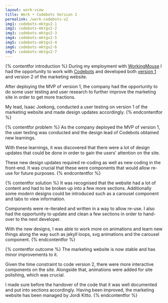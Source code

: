 ```yaml
---
layout: work-view
title: Work • Codebots Version 2
permalink: /work-codebots-v2
img1: codebots-mktgv2-1
img2: codebots-mktgv2-2
img3: codebots-mktgv2-3
img4: codebots-mktgv2-5
img5: codebots-mktgv2-4
img6: codebots-mktgv2-6
img7: codebots-mktgv2-7
---
```


{% contentfor introduction %}
During my employment with <a href="/workingmouse" target="_blank">WorkingMouse</a> I had the opportunity to work with <a href="/codebotsmarketing">Codebots</a> and developed both <a href="/work-codebots-v1">version 1</a> and version 2 of the marketing website.

After deploying the MVP of version 1, the company had the opportunity to do some user testing and user research to further improve the marketing site in order to get more tractions. 

My lead, Isaac Joekong, conducted a user testing on version 1 of the marketing website and made design updates accordingly.
{% endcontentfor %}


{% contentfor problem %}
As the company deployed the MVP of version 1, the user testing was conducted and the design lead of Codebots obtained new learnings.

With these learnings, it was discovered that there were a lot of design updates that could be done in order to gain the users' attention on the site. 

These new design updates required re-coding as well as new coding in the front-end. It was crucial that these were components that would allow re-use for future purposes.
{% endcontentfor %}


{% contentfor solution %}
It was recognised that the website had a lot of content and had to be broken up into a few more sections. Additionally some *modern* designs could be introduced such as a carousel component and tabs to view information. 

Components were re-iterated and written in a way to allow re-use. I also had the opportunity to update and clean a few sections in order to hand-over to the next developer. 

With the new designs, I was able to work more on animations and learn new things along the way such as jekyll loops, svg animations and the carousel component.
{% endcontentfor %}


{% contentfor outcome %}
The marketing website is now stable and has minor improvements to it. 

Given the time constraint to code version 2, there were more interactive components on the site. Alongside that, animations were added for site polishing, which was crucial.

I made sure before the handover of the code that it was well documented and put into sections accordingly. Having been improved, the marketing website has been managed by Jordi Kitto. 
{% endcontentfor %}